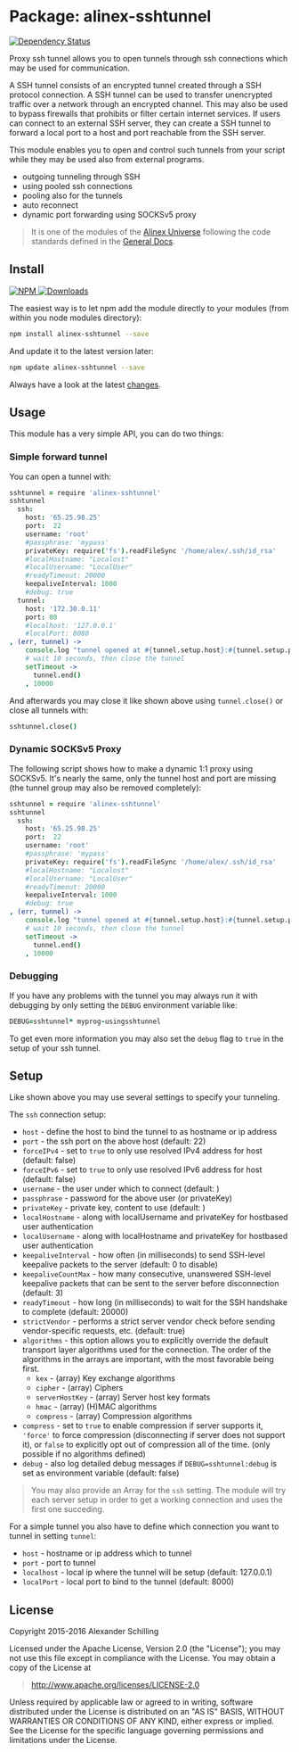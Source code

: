 Package: alinex-sshtunnel
=================================================

[![Dependency Status](https://gemnasium.com/alinex/node-sshtunnel.png)](https://gemnasium.com/alinex/node-sshtunnel)

Proxy ssh tunnel allows you to open tunnels through ssh connections which may be
used for communication.

A SSH tunnel consists of an encrypted tunnel created through a SSH protocol
connection. A SSH tunnel can be used to transfer unencrypted traffic over a
network through an encrypted channel. This may also be used to bypass firewalls
that prohibits or filter certain internet services.
If users can connect to an external SSH server, they can create a SSH tunnel to
forward a local port to a host and port reachable from the SSH server.

This module enables you to open and control such tunnels from your script while
they may be used also from external programs.

- outgoing tunneling through SSH
- using pooled ssh connections
- pooling also for the tunnels
- auto reconnect
- dynamic port forwarding using SOCKSv5 proxy

> It is one of the modules of the [Alinex Universe](http://alinex.github.io/code.html)
> following the code standards defined in the [General Docs](http://alinex.github.io/develop).

Install
-------------------------------------------------

[![NPM](https://nodei.co/npm/alinex-sshtunnel.png?downloads=true&downloadRank=true&stars=true)
 ![Downloads](https://nodei.co/npm-dl/alinex-sshtunnel.png?months=9&height=3)
](https://www.npmjs.com/package/alinex-sshtunnel)

The easiest way is to let npm add the module directly to your modules
(from within you node modules directory):

``` sh
npm install alinex-sshtunnel --save
```

And update it to the latest version later:

``` sh
npm update alinex-sshtunnel --save
```

Always have a look at the latest [changes](Changelog.md).


Usage
-------------------------------------------------
This module has a very simple API, you can do two things:

### Simple forward tunnel

You can open a tunnel with:

``` coffee
sshtunnel = require 'alinex-sshtunnel'
sshtunnel
  ssh:
    host: '65.25.98.25'
    port:  22
    username: 'root'
    #passphrase: 'mypass'
    privateKey: require('fs').readFileSync '/home/alex/.ssh/id_rsa'
    #localHostname: "Localost"
    #localUsername: "LocalUser"
    #readyTimeout: 20000
    keepaliveInterval: 1000
    #debug: true
  tunnel:
    host: '172.30.0.11'
    port: 80
    #localhost: '127.0.0.1'
    #localPort: 8080
, (err, tunnel) ->
    console.log "tunnel opened at #{tunnel.setup.host}:#{tunnel.setup.port}"
    # wait 10 seconds, then close the tunnel
    setTimeout ->
      tunnel.end()
    , 10000
```

And afterwards you may close it like shown above using `tunnel.close()` or
close all tunnels with:

``` coffee
sshtunnel.close()
```

### Dynamic SOCKSv5 Proxy

The following script shows how to make a dynamic 1:1 proxy using SOCKSv5. It's
nearly the same, only the tunnel host and port are missing (the tunnel group
may also be removed completely):

``` coffee
sshtunnel = require 'alinex-sshtunnel'
sshtunnel
  ssh:
    host: '65.25.98.25'
    port:  22
    username: 'root'
    #passphrase: 'mypass'
    privateKey: require('fs').readFileSync '/home/alex/.ssh/id_rsa'
    #localHostname: "Localost"
    #localUsername: "LocalUser"
    #readyTimeout: 20000
    keepaliveInterval: 1000
    #debug: true
, (err, tunnel) ->
    console.log "tunnel opened at #{tunnel.setup.host}:#{tunnel.setup.port}"
    # wait 10 seconds, then close the tunnel
    setTimeout ->
      tunnel.end()
    , 10000
```

### Debugging

If you have any problems with the tunnel you may always run it with debugging by
only setting the `DEBUG` environment variable like:

``` coffee
DEBUG=sshtunnel* myprog-usingsshtunnel
```

To get even more information you may also set the `debug` flag to `true` in the
setup of your ssh tunnel.


Setup
-------------------------------------------------

Like shown above you may use several settings to specify your tunneling.

The `ssh` connection setup:

- `host` - define the host to bind the tunnel to as hostname or ip address
- `port` - the ssh port on the above host (default: 22)
- `forceIPv4` - set to `true` to only use resolved IPv4 address for host (default: false)
- `forceIPv6` - set to `true` to only use resolved IPv6 address for host (default: false)
- `username` - the user under which to connect (default: <your username>)
- `passphrase` - password for the above user (or privateKey)
- `privateKey` - private key, content to use (default: <use keys from ssh dir>)
- `localHostname` - along with localUsername and privateKey for hostbased user authentication
- `localUsername` - along with localHostname and privateKey for hostbased user authentication
- `keepaliveInterval` - how often (in milliseconds) to send SSH-level keepalive packets
  to the server (default: 0 to disable)
- `keepaliveCountMax` - how many consecutive, unanswered SSH-level keepalive packets that can
  be sent to the server before disconnection (default: 3)
- `readyTimeout` - how long (in milliseconds) to wait for the SSH handshake to complete
  (default: 20000)
- `strictVendor` - performs a strict server vendor check before sending vendor-specific
  requests, etc. (default: true)
- `algorithms` - this option allows you to explicitly override the default transport
  layer algorithms used for the connection. The order of the algorithms in the arrays
  are important, with the most favorable being first.
  - `kex` - (array) Key exchange algorithms
  - `cipher` - (array) Ciphers
  - `serverHostKey` - (array) Server host key formats
  - `hmac` - (array) (H)MAC algorithms
  - `compress` - (array) Compression algorithms
- `compress` - set to `true` to enable compression if server supports it, `'force'` to
  force compression (disconnecting if server does not support it), or `false` to explicitly
  opt out of compression all of the time. (only possible if no algorithms defined)
- `debug` - also log detailed debug messages if `DEBUG=sshtunnel:debug` is set as
  environment variable (default: false)

> You may also provide an Array for the `ssh` setting. The module will try each server
> setup in order to get a working connection and uses the first one succeding.

For a simple tunnel you also have to define which connection you want to tunnel
in setting `tunnel`:

- `host` - hostname or ip address which to tunnel
- `port` - port to tunnel
- `localhost` - local ip where the tunnel will be setup (default: 127.0.0.1)
- `localPort` - local port to bind to the tunnel (default: 8000)


License
-------------------------------------------------

Copyright 2015-2016 Alexander Schilling

Licensed under the Apache License, Version 2.0 (the "License");
you may not use this file except in compliance with the License.
You may obtain a copy of the License at

>  <http://www.apache.org/licenses/LICENSE-2.0>

Unless required by applicable law or agreed to in writing, software
distributed under the License is distributed on an "AS IS" BASIS,
WITHOUT WARRANTIES OR CONDITIONS OF ANY KIND, either express or implied.
See the License for the specific language governing permissions and
limitations under the License.
